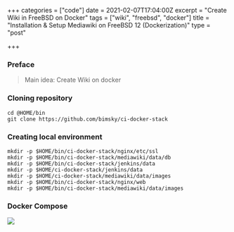 +++
categories = ["code"]
date = 2021-02-07T17:04:00Z
excerpt = "Create Wiki in FreeBSD on Docker"
tags = ["wiki", "freebsd", "docker"]
title = "Installation & Setup Mediawiki on FreeBSD 12 (Dockerization)"
type = "post"

+++
### Preface

> Main idea: Create Wiki on docker

### Cloning repository

    cd @HOME/bin
    git clone https://github.com/bimsky/ci-docker-stack

### Creating local environment

    mkdir -p $HOME/bin/ci-docker-stack/nginx/etc/ssl
    mkdir -p $HOME/bin/ci-docker-stack/mediawiki/data/db
    mkdir -p $HOME/bin/ci-docker-stack/jenkins/data
    mkdir -p $HOME/ci-docker-stack/jenkins/data
    mkdir -p $HOME/ci-docker-stack/mediawiki/data/images
    mkdir -p $HOME/bin/ci-docker-stack/nginx/web
    mkdir -p $HOME/bin/ci-docker-stack/mediawiki/data/images

### Docker Compose

![](https://res.cloudinary.com/bimagv/image/upload/v1612806157/2021-02/123/Screen_2021-02-08_23-36-56_av1iji.png)